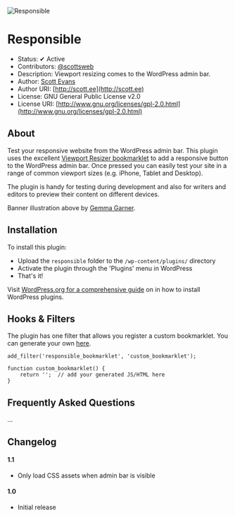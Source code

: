 ![Responsible](https://scott.ee/assets/img/responsible.png)

# Responsible

* Status: ✔ Active
* Contributors: [@scottsweb](http://twitter.com/scottsweb)
* Description: Viewport resizing comes to the WordPress admin bar.
* Author: [Scott Evans](http://scott.ee)
* Author URI: [http://scott.ee](http://scott.ee)
* License: GNU General Public License v2.0
* License URI: [http://www.gnu.org/licenses/gpl-2.0.html](http://www.gnu.org/licenses/gpl-2.0.html)

## About

Test your responsive website from the WordPress admin bar. This plugin uses the excellent [Viewport Resizer bookmarklet](http://lab.maltewassermann.com/viewport-resizer/) to add a responsive button to the WordPress admin bar. Once pressed you can easily test your site in a range of common viewport sizes (e.g. iPhone, Tablet and Desktop).

The plugin is handy for testing during development and also for writers and editors to preview their content on different devices.

Banner illustration above by [Gemma Garner](http://gemmagarner.com/ "WordPress design and illustration").

## Installation

To install this plugin:

* Upload the `responsible` folder to the `/wp-content/plugins/` directory
* Activate the plugin through the 'Plugins' menu in WordPress
* That's it!

Visit [WordPress.org for a comprehensive guide](http://codex.wordpress.org/Managing_Plugins#Manual_Plugin_Installation) on in how to install WordPress plugins.

## Hooks & Filters

The plugin has one filter that allows you register a custom bookmarklet. You can generate your own [here](http://lab.maltewassermann.com/viewport-resizer/).

```
add_filter('responsible_bookmarklet', 'custom_bookmarklet');

function custom_bookmarklet() {
    return '';  // add your generated JS/HTML here
}
```

## Frequently Asked Questions

...

## Changelog

#### 1.1
* Only load CSS assets when admin bar is visible

#### 1.0
* Initial release
